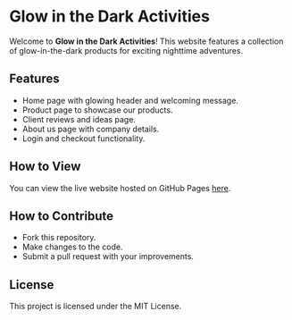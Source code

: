 # Glow in the Dark Activities

Welcome to **Glow in the Dark Activities**! This website features a collection of glow-in-the-dark products for exciting nighttime adventures.

## Features
- Home page with glowing header and welcoming message.
- Product page to showcase our products.
- Client reviews and ideas page.
- About us page with company details.
- Login and checkout functionality.

## How to View
You can view the live website hosted on GitHub Pages [here](https://wesxxx21.github.io/glow-in-the-dark-activities).

## How to Contribute
- Fork this repository.
- Make changes to the code.
- Submit a pull request with your improvements.

## License
This project is licensed under the MIT License.
